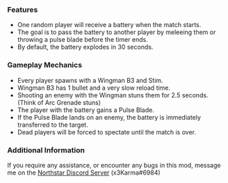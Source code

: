 ### Features
- One random player will receive a battery when the match starts.
- The goal is to pass the battery to another player by meleeing them or throwing a pulse blade before the timer ends.
- By default, the battery explodes in 30 seconds.

### Gameplay Mechanics
- Every player spawns with a Wingman B3 and Stim.
- Wingman B3 has 1 bullet and a very slow reload time.
- Shooting an enemy with the Wingman stuns them for 2.5 seconds. (Think of Arc Grenade stuns)
- The player with the battery gains a Pulse Blade.
- If the Pulse Blade lands on an enemy, the battery is immediately transferred to the target.
- Dead players will be forced to spectate until the match is over.

### Additional Information
If you require any assistance, or encounter any bugs in this mod, message me on the [Northstar Discord Server](https://discord.gg/northstar) (x3Karma#6984)
